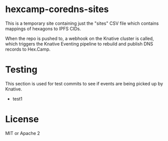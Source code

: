 hexcamp-coredns-sites
=====================

This is a temporary site containing just the "sites" CSV file which contains mappings of hexagons to IPFS CIDs.

When the repo is pushed to, a webhook on the Knative cluster is called, which triggers the Knative Eventing
pipeline to rebuild and publish DNS records to Hex.Camp.

# Testing

This section is used for test commits to see if events are being picked up by Knative.

* test1

# License

MIT or Apache 2
